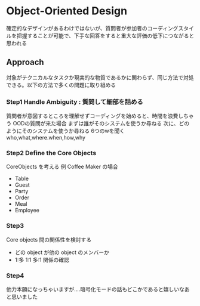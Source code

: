 # Object-Oriented Design
確定的なデザインがあるわけではないが、質問者が参加者のコーディングスタイルを把握することが可能で、下手な回答をすると重大な評価の低下につながると思われる

## Approach
対象がテクニカルなタスクか現実的な物質であるかに関わらず、同じ方法で対処できる。以下の方法で多くの問題に取り組める

### Step1   Handle Ambiguity  : 質問して細部を詰める
質問者が意図するところを理解せずコーディングを始めると、時間を浪費しちゃう
OODの質問が来た場合
まずは誰がそのシステムを使うか尋ねる
次に、どのようにそのシステムを使うか尋ねる
6つのwを聞く
who,what,where.when,how,why

### Step2   Define the Core Objects
CoreObjects を考える
例 Coffee Maker の場合
- Table
- Guest
- Party
- Order
- Meal
- Employee

### Step3
Core objects 間の関係性を検討する
- どの object が他の object のメンバーか
- 1:多 1:1 多:1  関係の確認



### Step4
他力本願になっちゃいますが....暗号化モードの話もどこかであると嬉しいなあと思いました



